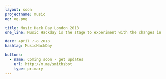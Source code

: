 ```yaml
---
layout: soon
projectname: music
og: og.png

title: Music Hack Day London 2018
one_line: Music Hackday is the stage to experiment with the changes in music and develop ideas for the future.

date: April 7-8 2018
hashtag: MusicHackDay

buttons:
  - name: Coming soon - get updates
    url: http://m.me/smithsbot
    type: primary
---
```

